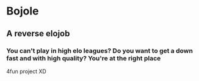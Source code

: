 # Bojole
## A reverse elojob
### You can't play in high elo leagues? Do you want to get a down fast and with high quality? You're at the right place
4fun project XD
